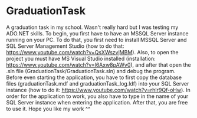 # GraduationTask
 A graduation task in my school. Wasn't really hard but I was testing my ADO.NET skills.
 To begin, you first have to have an MSSQL Server instance running on your PC. To do that, you first need to install MSSQL Server and SQL Server Management Studio (how to do that: https://www.youtube.com/watch?v=QsXWszvjMBM).
 Also, to open the project you must have MS Visual Studio installed (installation: https://www.youtube.com/watch?v=l6Axw8pAWv0), and after that open the .sln file (GraduationTask/GraduationTask.sln) and debug the program.
 Before even starting the application, you have to first copy the database files (graduationTask.mdf and graduationTask_log.ldf) into your SQL Server instance (how to do it: https://www.youtube.com/watch?v=rhIr9Qf-oHw).
 In order for the application to work, you also have to type in the name of your SQL Server instance when entering the application. After that, you are free to use it.
 Hope you like my work ^^
